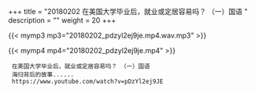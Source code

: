 +++
title = "20180202  在美国大学毕业后，就业或定居容易吗？ （一）国语 "
description = ""
weight = 20
+++

{{< mymp3 mp3="20180202_pdzyl2ej9je.mp4.wav.mp3" >}}

{{< mymp4 mp4="20180202_pdzyl2ej9je.mp4" >}}

     在美国大学毕业后，就业或定居容易吗？ （一）国语 
     海归背后的故事...... 
     https://www.youtube.com/watch?v=pDzYl2ej9JE 
